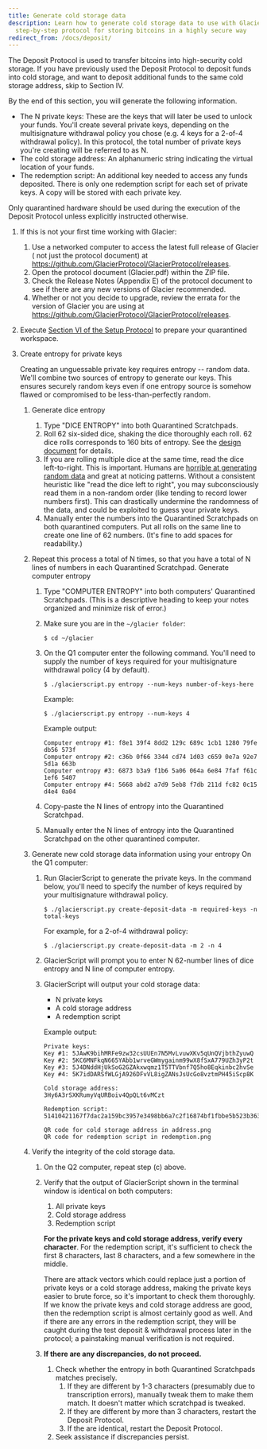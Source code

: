 ```yaml
---
title: Generate cold storage data
description: Learn how to generate cold storage data to use with Glacier, the
  step-by-step protocol for storing bitcoins in a highly secure way
redirect_from: /docs/deposit/
---
```


The Deposit Protocol is used to transfer bitcoins into high-security cold storage. If you have previously used the
Deposit Protocol to deposit funds into cold storage, and want to deposit
additional funds to the same cold storage address, skip to Section IV.

By the end of this section, you will generate the following information.

* <span class="danger">The N private keys</span>: These are the keys that will later
be used to unlock your funds. You'll create several private keys, depending on the
multisignature withdrawal policy you chose (e.g. 4 keys for a 2-of-4 withdrawal
policy). In this protocol, the total number of private keys you're creating will be
referred to as N.
* <span class="warning">The cold storage address</span>: An alphanumeric
string indicating the virtual location of your funds.
* <span class="warning">The redemption script</span>: An additional key
needed to access any funds deposited. There is only one redemption script for
each set of private keys. A copy will be stored with each private key.

Only quarantined hardware should be used during the execution of the Deposit
Protocol unless explicitly instructed otherwise.

1. If this is not your first time working with Glacier:
    1. Use a networked computer to access the latest full release of Glacier
    ( not just the protocol document) at https://github.com/GlacierProtocol/GlacierProtocol/releases.
    2. Open the protocol document (Glacier.pdf) within the ZIP file.
    3. Check the Release Notes (Appendix E) of the protocol document to see if
    there are any new versions of Glacier recommended.
    4. Whether or not you decide to upgrade, review the errata for the version
    of Glacier you are using at https://github.com/GlacierProtocol/GlacierProtocol/releases.
2. Execute [Section VI of the Setup Protocol](/docs/setup/quarantined-workspace/) to
prepare your quarantined workspace.
3. Create entropy for private keys

    Creating an unguessable private key requires
    entropy -- random data. We'll combine two sources of entropy to generate
    our keys. This ensures securely random keys even if one entropy source is
    somehow flawed or compromised to be less-than-perfectly random.

    1. Generate dice entropy
        1. Type "DICE ENTROPY" into both Quarantined Scratchpads.
        2. Roll 62 six-sided dice, shaking the dice thoroughly each roll.
        62 dice rolls corresponds to 160 bits of entropy. See the
        [design document](../design-doc/overview.md) for details.
        3. If you are rolling multiple dice at the same time, read the
        dice left-to-right. This is important. Humans are
        [horrible at generating random data](http://journals.plos.org/plosone/article?id=10.1371/journal.pone.0041531)
        and great at noticing patterns. Without a consistent heuristic like
        "read the dice left to right", you may subconsciously read them in a
        non-random order (like tending to record lower numbers first).
        This can drastically undermine the randomness of the data, and could be
        exploited to guess your private keys.
        4. Manually enter the <span class="danger">numbers</span> into the
        Quarantined Scratchpads on both quarantined computers. Put all rolls on
        the same line to create
        <span class="danger">one line of 62 numbers</span>. (It's fine to add
        spaces for readability.)

    2. Repeat this process a total of N times, so that you have a total of
    <span class="danger">N lines of numbers</span> in each Quarantined Scratchpad.
    Generate computer entropy    
        1. Type "COMPUTER ENTROPY" into both computers' Quarantined Scratchpads.
        (This is a descriptive heading to keep your notes organized and minimize
        risk of error.)
        2. Make sure you are in the `~/glacier folder`:
            ```
            $ cd ~/glacier
            ```
        3. On the Q1 computer enter the following command. You'll need to supply
        the number of keys required for your multisignature withdrawal policy
        (4 by default).
            ```
            $ ./glacierscript.py entropy --num-keys number-of-keys-here
            ```

            Example:
            ```
            $ ./glacierscript.py entropy --num-keys 4
            ```
            Example output:

            ```
            Computer entropy #1: f8e1 39f4 8dd2 129c 689c 1cb1 1280 79fe db56 573f
            Computer entropy #2: c36b 0f66 3344 cd74 1d03 c659 0e7a 92e7 5d1a 663b
            Computer entropy #3: 6873 b3a9 f1b6 5a06 064a 6e84 7faf f61c 1ef6 5407
            Computer entropy #4: 5668 abd2 a7d9 5eb8 f7db 211d fc82 0c15 d4e4 0a04
            ```
        4. Copy-paste the <span class="danger">N lines of entropy</span> into the
        Quarantined Scratchpad.
        5. Manually enter the <span class="danger">N lines of entropy</span>
        into the Quarantined Scratchpad on the other quarantined computer.


    3. Generate new cold storage data information using your entropy
    On the Q1 computer:
        1. Run GlacierScript to generate the private keys.
        In the command below, you'll need to specify the number of keys required
        by your multisignature withdrawal policy.
            ```
            $ ./glacierscript.py create-deposit-data -m required-keys -n total-keys
            ```
            For example, for a 2-of-4 withdrawal policy:
            ```
            $ ./glacierscript.py create-deposit-data -m 2 -n 4
            ```
        2. GlacierScript will prompt you to enter N 62-number lines of dice entropy and N line of computer entropy.
        3. GlacierScript will output your cold storage data:
            * N private keys
            * A cold storage address
            * A redemption script

            Example output:
            ```
            Private keys:
            Key #1: 5JAwK9bihMRFe9zw32csUUEn7N5MvLvuwXKv5qUnQVjbthZyuwQ
            Key #2: 5KC6MNFkqN665YAbb1wrveGWmygainm99wX8fSxA779UZh3yP2t
            Key #3: 5J4DNddHjUkSoG2GZAkxwqmz1T5TTVbnf7Q5ho8Eqkinbc2hvSe
            Key #4: 5K7idDARSfWLGjA926DFvVL8igZANsJsUcGo8vztmPH45iScp8K

            Cold storage address:
            3Hy6A3rSXKRumyVqURBoiv4QpQLt6vMCzt

            Redemption script:
            51410421167f7dac2a159bc3957e3498bb6a7c2f16874bf1fbbe5b523b3632d2c0c43f1b491f6f2f449ae45c9b0716329c0c2dbe09f3e5d4e9fb6843af083e222a70a441043704eafafd73f1c32fafe10837a69731b93c0179fa268fc325bdc08f3bb3056b002eac4fa58c520cc3f0041a097232afbe002037edd5ebdab2e493f18ef19e9052ae

            QR code for cold storage address in address.png
            QR code for redemption script in redemption.png
            ```
    4. Verify the integrity of the cold storage data.
        1. On the Q2 computer, repeat step (c) above.
        2. Verify that the output of GlacierScript shown in the terminal
        window is identical on both computers:
            1. <span class="danger">All private keys</span>
            2. <span class="warning">Cold storage address</span>
            3. <span class="warning">Redemption script</span>

            **For the private keys and cold storage address, verify every
            character**. For the redemption script, it's sufficient to check
            the first 8 characters, last 8 characters, and a few somewhere in
            the middle.

            There are attack vectors which could replace just a portion of private
            keys or a cold storage address, making the private keys easier to brute
            force, so it's important to check them thoroughly. If we know the private keys
            and cold storage address are good, then the redemption script is almost
            certainly good as well. And if there are any errors in the redemption script,
            they will be caught during the test deposit & withdrawal process later in the
            protocol; a painstaking manual verification is not required.

        3. **If there are any discrepancies, do not proceed.**
            1. Check whether the entropy in both Quarantined Scratchpads matches
            precisely.
                1. If they are different by 1-3 characters (presumably due to
                transcription errors), manually tweak them to make them match.
                It doesn't matter which scratchpad is tweaked.
                2. If they are different by more than 3 characters, restart the
                Deposit Protocol.
                3. If the are identical, restart the Deposit Protocol.
            2. Seek assistance if discrepancies persist.
